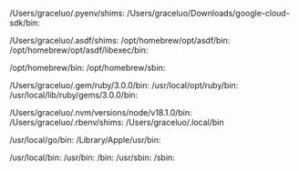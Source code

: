 /Users/graceluo/.pyenv/shims:
/Users/graceluo/Downloads/google-cloud-sdk/bin:

/Users/graceluo/.asdf/shims:
/opt/homebrew/opt/asdf/bin:
/opt/homebrew/opt/asdf/libexec/bin:

/opt/homebrew/bin:
/opt/homebrew/sbin:

/Users/graceluo/.gem/ruby/3.0.0/bin:
/usr/local/opt/ruby/bin:
/usr/local/lib/ruby/gems/3.0.0/bin:

/Users/graceluo/.nvm/versions/node/v18.1.0/bin:
/Users/graceluo/.rbenv/shims:
/Users/graceluo/.local/bin


/usr/local/go/bin:
/Library/Apple/usr/bin:

/usr/local/bin:
/usr/bin:
/bin:
/usr/sbin:
/sbin: